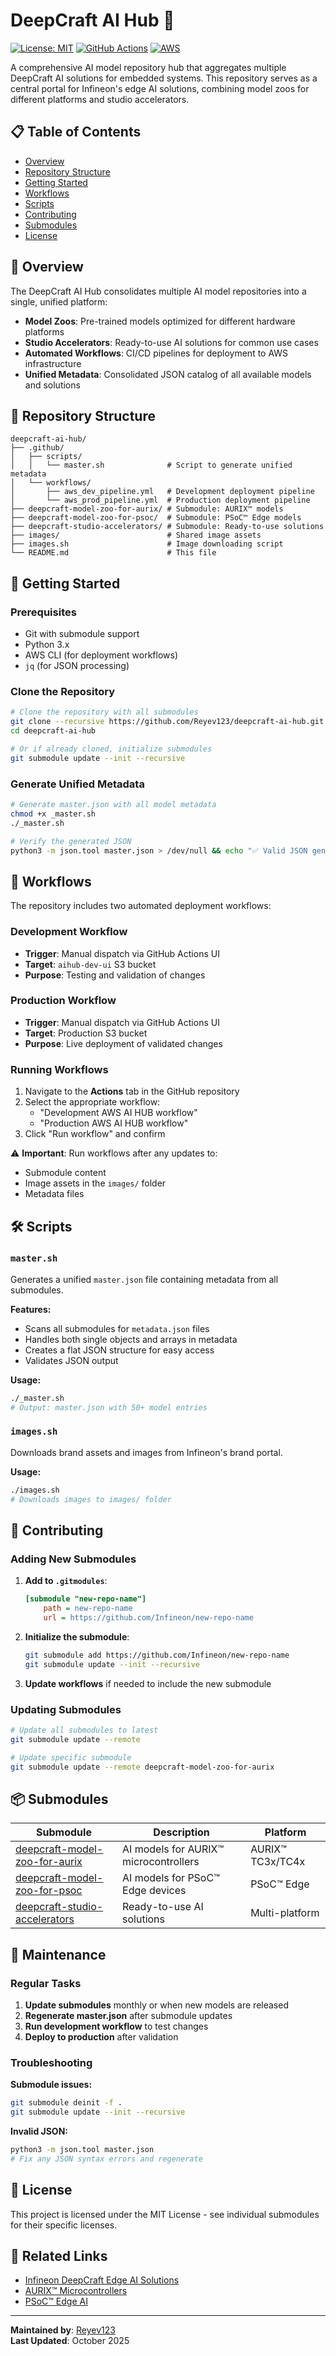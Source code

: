 # DeepCraft AI Hub 🚀

[![License: MIT](https://img.shields.io/badge/License-MIT-yellow.svg)](https://opensource.org/licenses/MIT)
[![GitHub Actions](https://img.shields.io/badge/GitHub-Actions-blue.svg)](https://github.com/features/actions)
[![AWS](https://img.shields.io/badge/AWS-S3-orange.svg)](https://aws.amazon.com/s3/)

A comprehensive AI model repository hub that aggregates multiple DeepCraft AI solutions for embedded systems. This repository serves as a central portal for Infineon's edge AI solutions, combining model zoos for different platforms and studio accelerators.

## 📋 Table of Contents

- [Overview](#overview)
- [Repository Structure](#repository-structure)
- [Getting Started](#getting-started)
- [Workflows](#workflows)
- [Scripts](#scripts)
- [Contributing](#contributing)
- [Submodules](#submodules)
- [License](#license)

## 🎯 Overview

The DeepCraft AI Hub consolidates multiple AI model repositories into a single, unified platform:

- **Model Zoos**: Pre-trained models optimized for different hardware platforms
- **Studio Accelerators**: Ready-to-use AI solutions for common use cases
- **Automated Workflows**: CI/CD pipelines for deployment to AWS infrastructure
- **Unified Metadata**: Consolidated JSON catalog of all available models and solutions

## 📁 Repository Structure

```
deepcraft-ai-hub/
├── .github/
│   ├── scripts/
│   │   └── master.sh              # Script to generate unified metadata
│   └── workflows/
│       ├── aws_dev_pipeline.yml   # Development deployment pipeline
│       └── aws_prod_pipeline.yml  # Production deployment pipeline
├── deepcraft-model-zoo-for-aurix/ # Submodule: AURIX™ models
├── deepcraft-model-zoo-for-psoc/  # Submodule: PSoC™ Edge models
├── deepcraft-studio-accelerators/ # Submodule: Ready-to-use solutions
├── images/                        # Shared image assets
├── images.sh                      # Image downloading script
└── README.md                      # This file
```

## 🚀 Getting Started

### Prerequisites

- Git with submodule support
- Python 3.x
- AWS CLI (for deployment workflows)
- `jq` (for JSON processing)

### Clone the Repository

```bash
# Clone the repository with all submodules
git clone --recursive https://github.com/Reyev123/deepcraft-ai-hub.git
cd deepcraft-ai-hub

# Or if already cloned, initialize submodules
git submodule update --init --recursive
```

### Generate Unified Metadata

```bash
# Generate master.json with all model metadata
chmod +x _master.sh
./_master.sh

# Verify the generated JSON
python3 -m json.tool master.json > /dev/null && echo "✅ Valid JSON generated"
```

## 🔄 Workflows

The repository includes two automated deployment workflows:

### Development Workflow
- **Trigger**: Manual dispatch via GitHub Actions UI
- **Target**: `aihub-dev-ui` S3 bucket
- **Purpose**: Testing and validation of changes

### Production Workflow  
- **Trigger**: Manual dispatch via GitHub Actions UI
- **Target**: Production S3 bucket
- **Purpose**: Live deployment of validated changes

### Running Workflows

1. Navigate to the **Actions** tab in the GitHub repository
2. Select the appropriate workflow:
   - "Development AWS AI HUB workflow"
   - "Production AWS AI HUB workflow"  
3. Click "Run workflow" and confirm

⚠️ **Important**: Run workflows after any updates to:
- Submodule content
- Image assets in the `images/` folder
- Metadata files

## 🛠️ Scripts

### `master.sh`
Generates a unified `master.json` file containing metadata from all submodules.

**Features:**
- Scans all submodules for `metadata.json` files
- Handles both single objects and arrays in metadata
- Creates a flat JSON structure for easy access
- Validates JSON output

**Usage:**
```bash
./_master.sh
# Output: master.json with 50+ model entries
```

### `images.sh`
Downloads brand assets and images from Infineon's brand portal.

**Usage:**
```bash
./images.sh
# Downloads images to images/ folder
```

## 🤝 Contributing

### Adding New Submodules

1. **Add to `.gitmodules`**:
   ```ini
   [submodule "new-repo-name"]
       path = new-repo-name  
       url = https://github.com/Infineon/new-repo-name
   ```

2. **Initialize the submodule**:
   ```bash
   git submodule add https://github.com/Infineon/new-repo-name
   git submodule update --init --recursive
   ```

3. **Update workflows** if needed to include the new submodule

### Updating Submodules

```bash
# Update all submodules to latest
git submodule update --remote

# Update specific submodule
git submodule update --remote deepcraft-model-zoo-for-aurix
```

## 📦 Submodules

| Submodule | Description | Platform |
|-----------|-------------|----------|
| [deepcraft-model-zoo-for-aurix](https://github.com/Infineon/deepcraft-model-zoo-for-aurix) | AI models for AURIX™ microcontrollers | AURIX™ TC3x/TC4x |
| [deepcraft-model-zoo-for-psoc](https://github.com/Infineon/deepcraft-model-zoo-for-psoc) | AI models for PSoC™ Edge devices | PSoC™ Edge |
| [deepcraft-studio-accelerators](https://github.com/Infineon/deepcraft-studio-accelerators) | Ready-to-use AI solutions | Multi-platform |

## 🔧 Maintenance

### Regular Tasks

1. **Update submodules** monthly or when new models are released
2. **Regenerate master.json** after submodule updates
3. **Run development workflow** to test changes
4. **Deploy to production** after validation

### Troubleshooting

**Submodule issues:**
```bash
git submodule deinit -f .
git submodule update --init --recursive
```

**Invalid JSON:**
```bash
python3 -m json.tool master.json
# Fix any JSON syntax errors and regenerate
```

## 📄 License

This project is licensed under the MIT License - see individual submodules for their specific licenses.

## 🔗 Related Links

- [Infineon DeepCraft Edge AI Solutions](https://www.infineon.com/design-resources/embedded-software/deepcraft-edge-ai-solutions)
- [AURIX™ Microcontrollers](https://www.infineon.com/aurix)
- [PSoC™ Edge AI](https://www.infineon.com/psoc-edge-ai)

---

**Maintained by**: [Reyev123](https://github.com/Reyev123)  
**Last Updated**: October 2025

